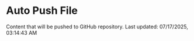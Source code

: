 # Auto Push File

Content that will be pushed to GitHub repository.
Last updated: 07/17/2025, 03:14:43 AM